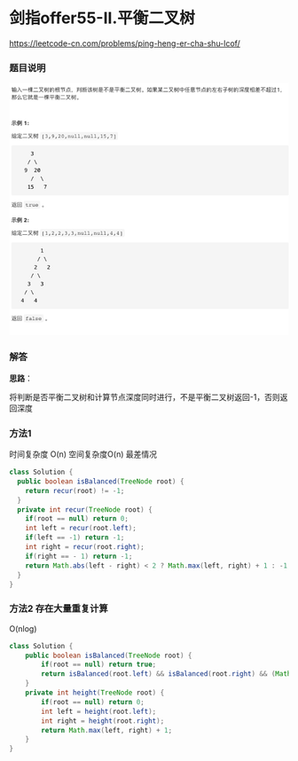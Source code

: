 # 剑指offer55-II.平衡二叉树

https://leetcode-cn.com/problems/ping-heng-er-cha-shu-lcof/



### 题目说明

![image-20210311153312826](img/image-20210311153312826.png)



### 解答

**思路**：

将判断是否平衡二叉树和计算节点深度同时进行，不是平衡二叉树返回-1，否则返回深度



### 方法1 

时间复杂度 O(n) 空间复杂度O(n) 最差情况

```java
class Solution {
  public boolean isBalanced(TreeNode root) {
    return recur(root) != -1;
  }
  private int recur(TreeNode root) {
    if(root == null) return 0;
    int left = recur(root.left);
    if(left == -1) return -1;
    int right = recur(root.right);
    if(right == - 1) return -1;
    return Math.abs(left - right) < 2 ? Math.max(left, right) + 1 : -1;
  }
}
```





### 方法2 存在大量重复计算

O(nlog)

```java
class Solution {
    public boolean isBalanced(TreeNode root) {
        if(root == null) return true;
        return isBalanced(root.left) && isBalanced(root.right) && (Math.abs(height(root.left) - height(root.right)) <= 1);
    }
    private int height(TreeNode root) {
        if(root == null) return 0;
        int left = height(root.left);
        int right = height(root.right);
        return Math.max(left, right) + 1;
    }
}
```

